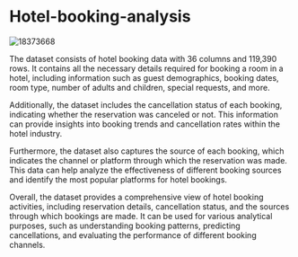 # Hotel-booking-analysis
![18373668](https://github.com/AtharwaRathod/Hotel-booking-analysis/assets/109869652/3eedf2d0-8a46-4045-9afe-a5c903fafa7f)

The dataset consists of hotel booking data with 36 columns and 119,390 rows. It contains all the necessary details required for booking a room in a hotel, including information such as guest demographics, booking dates, room type, number of adults and children, special requests, and more.

Additionally, the dataset includes the cancellation status of each booking, indicating whether the reservation was canceled or not. This information can provide insights into booking trends and cancellation rates within the hotel industry.

Furthermore, the dataset also captures the source of each booking, which indicates the channel or platform through which the reservation was made. This data can help analyze the effectiveness of different booking sources and identify the most popular platforms for hotel bookings.

Overall, the dataset provides a comprehensive view of hotel booking activities, including reservation details, cancellation status, and the sources through which bookings are made. It can be used for various analytical purposes, such as understanding booking patterns, predicting cancellations, and evaluating the performance of different booking channels.
